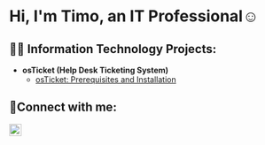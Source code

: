 <h1>Hi, I'm Timo, an IT Professional☺</h1>

<h2>👨‍💻 Information Technology Projects:</h2>

- <b>osTicket (Help Desk Ticketing System)</b>
  - [osTicket: Prerequisites and Installation](https://github.com/joshmadakorcc/osticket-prereqs)

<h2>🤳Connect with me:</h2>

[<img align="left" alt="Timo | Gmail" width="22px" src="https://simpleicons.org/icons/gmail.svg" />][gmail]

[gmail]:mailto:kisnertimoit@gmail.com
